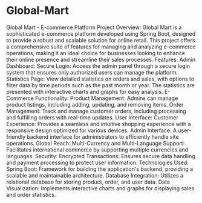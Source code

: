 # Global-Mart
 Global Mart - E-commerce Platform  Project Overview: Global Mart is a sophisticated e-commerce platform developed using Spring Boot, designed to provide a robust and scalable solution for online retail. This project offers a comprehensive suite of features for managing and analyzing e-commerce operations, making it an ideal choice for businesses looking to enhance their online presence and streamline their sales processes.  Features:  Admin Dashboard:  Secure Login: Access the admin panel through a secure login system that ensures only authorized users can manage the platform. Statistics Page: View detailed statistics on orders and sales, with options to filter data by time periods such as the past month or year. The statistics are presented with interactive charts and graphs for easy analysis. E-Commerce Functionality:  Product Management: Admins can manage product listings, including adding, updating, and removing items. Order Management: Track and manage customer orders, including processing and fulfilling orders with real-time updates. User Interface:  Customer Experience: Provides a seamless and intuitive shopping experience with a responsive design optimized for various devices. Admin Interface: A user-friendly backend interface for administrators to efficiently handle site operations. Global Reach:  Multi-Currency and Multi-Language Support: Facilitates international commerce by supporting multiple currencies and languages. Security:  Encrypted Transactions: Ensures secure data handling and payment processing to protect user information. Technologies Used:  Spring Boot: Framework for building the application's backend, providing a scalable and maintainable architecture. Database Integration: Utilizes a relational database for storing product, order, and user data. Data Visualization: Implements interactive charts and graphs for displaying sales and order statistics.

